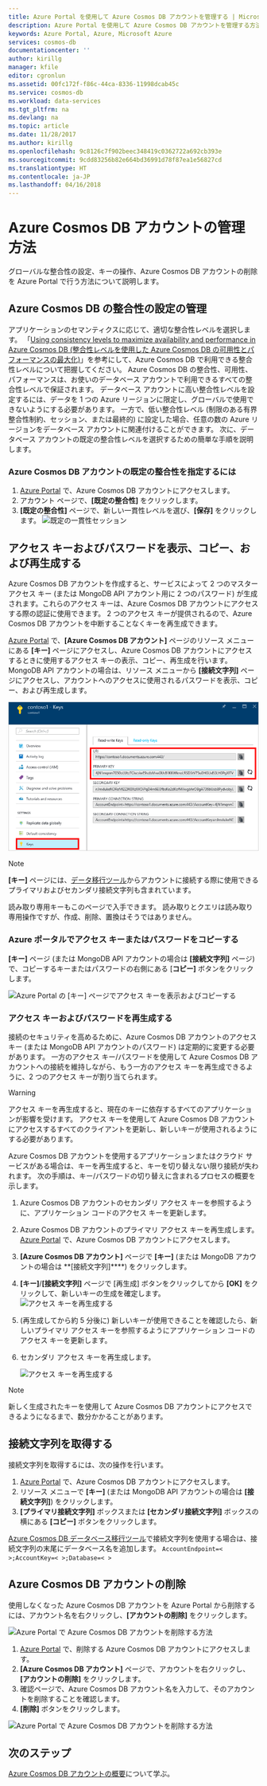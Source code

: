 ```yaml
---
title: Azure Portal を使用して Azure Cosmos DB アカウントを管理する | Microsoft Docs
description: Azure Portal を使用して Azure Cosmos DB アカウントを管理する方法について説明します。 Azure Portal を使用してアカウントを表示、コピー、削除、およびアカウントにアクセスする方法について説明したガイドを紹介します。
keywords: Azure Portal, Azure, Microsoft Azure
services: cosmos-db
documentationcenter: ''
author: kirillg
manager: kfile
editor: cgronlun
ms.assetid: 00fc172f-f86c-44ca-8336-11998dcab45c
ms.service: cosmos-db
ms.workload: data-services
ms.tgt_pltfrm: na
ms.devlang: na
ms.topic: article
ms.date: 11/28/2017
ms.author: kirillg
ms.openlocfilehash: 9c8126c7f902beec348419c0362722a692cb393e
ms.sourcegitcommit: 9cdd83256b82e664bd36991d78f87ea1e56827cd
ms.translationtype: HT
ms.contentlocale: ja-JP
ms.lasthandoff: 04/16/2018
---
```

# <a name="how-to-manage-an-azure-cosmos-db-account"></a>Azure Cosmos DB アカウントの管理方法
グローバルな整合性の設定、キーの操作、Azure Cosmos DB アカウントの削除を Azure Portal で行う方法について説明します。

## <a id="consistency"></a>Azure Cosmos DB の整合性の設定の管理
アプリケーションのセマンティクスに応じて、適切な整合性レベルを選択します。 「[Using consistency levels to maximize availability and performance in Azure Cosmos DB (整合性レベルを使用した Azure Cosmos DB の可用性とパフォーマンスの最大化)][consistency]」を参考にして、Azure Cosmos DB で利用できる整合性レベルについて把握してください。 Azure Cosmos DB の整合性、可用性、パフォーマンスは、お使いのデータベース アカウントで利用できるすべての整合性レベルで保証されます。 データベース アカウントに高い整合性レベルを設定するには、データを 1 つの Azure リージョンに限定し、グローバルで使用できないようにする必要があります。 一方で、低い整合性レベル (制限のある有界整合性制約、セッション、または最終的) に設定した場合、任意の数の Azure リージョンをデータベース アカウントに関連付けることができます。 次に、データベース アカウントの既定の整合性レベルを選択するための簡単な手順を説明します。

### <a name="to-specify-the-default-consistency-for-an-azure-cosmos-db-account"></a>Azure Cosmos DB アカウントの既定の整合性を指定するには
1. [Azure Portal](https://portal.azure.com/) で、Azure Cosmos DB アカウントにアクセスします。
2. アカウント ページで、**[既定の整合性]** をクリックします。
3. **[既定の整合性]** ページで、新しい一貫性レベルを選び、**[保存]** をクリックします。
    ![既定の一貫性セッション][5]

## <a id="keys"></a>アクセス キーおよびパスワードを表示、コピー、および再生成する
Azure Cosmos DB アカウントを作成すると、サービスによって 2 つのマスター アクセス キー (または MongoDB API アカウント用に 2 つのパスワード) が生成されます。これらのアクセス キーは、Azure Cosmos DB アカウントにアクセスする際の認証に使用できます。 2 つのアクセス キーが提供されるので、Azure Cosmos DB アカウントを中断することなくキーを再生成できます。 

[Azure Portal](https://portal.azure.com/) で、**[Azure Cosmos DB アカウント]** ページのリソース メニューにある **[キー]** ページにアクセスし、Azure Cosmos DB アカウントにアクセスするときに使用するアクセス キーの表示、コピー、再生成を行います。 MongoDB API アカウントの場合は、リソース メニューから **[接続文字列]** ページにアクセスし、アカウントへのアクセスに使用されるパスワードを表示、コピー、および再生成します。

![Azure Portal のスクリーン ショット、[キー] ページ](./media/manage-account/keys.png)

> [!NOTE]
> **[キー]** ページには、[データ移行ツール](import-data.md)からアカウントに接続する際に使用できるプライマリおよびセカンダリ接続文字列も含まれています。
> 
> 

読み取り専用キーもこのページで入手できます。 読み取りとクエリは読み取り専用操作ですが、作成、削除、置換はそうではありません。

### <a name="copy-an-access-key-or-password-in-the-azure-portal"></a>Azure ポータルでアクセス キーまたはパスワードをコピーする
**[キー]** ページ (または MongoDB API アカウントの場合は **[接続文字列]** ページ) で、コピーするキーまたはパスワードの右側にある [**コピー]** ボタンをクリックします。

![Azure Portal の [キー] ページでアクセス キーを表示およびコピーする](./media/manage-account/copykeys.png)

### <a name="regenerate-access-keys-and-passwords"></a>アクセス キーおよびパスワードを再生成する
接続のセキュリティを高めるために、Azure Cosmos DB アカウントのアクセス キー (または MongoDB API アカウントのパスワード) は定期的に変更する必要があります。 一方のアクセス キー/パスワードを使用して Azure Cosmos DB アカウントへの接続を維持しながら、もう一方のアクセス キーを再生成できるように、2 つのアクセス キーが割り当てられます。

> [!WARNING]
> アクセス キーを再生成すると、現在のキーに依存するすべてのアプリケーションが影響を受けます。 アクセス キーを使用して Azure Cosmos DB アカウントにアクセスするすべてのクライアントを更新し、新しいキーが使用されるようにする必要があります。
> 
> 

Azure Cosmos DB アカウントを使用するアプリケーションまたはクラウド サービスがある場合は、キーを再生成すると、キーを切り替えない限り接続が失われます。 次の手順は、キー/パスワードの切り替えに含まれるプロセスの概要を示します。

1. Azure Cosmos DB アカウントのセカンダリ アクセス キーを参照するように、アプリケーション コードのアクセス キーを更新します。
2. Azure Cosmos DB アカウントのプライマリ アクセス キーを再生成します。 [Azure Portal](https://portal.azure.com/) で、Azure Cosmos DB アカウントにアクセスします。
3. **[Azure Cosmos DB アカウント]** ページで **[キー]** (または MongoDB アカウントの場合は **[接続文字列]****) をクリックします。
4. **[キー]**/**[接続文字列]** ページで [再生成] ボタンをクリックしてから **[OK]** をクリックして、新しいキーの生成を確定します。
    ![アクセス キーを再生成する](./media/manage-account/regenerate-keys.png)
5. (再生成してから約 5 分後に) 新しいキーが使用できることを確認したら、新しいプライマリ アクセス キーを参照するようにアプリケーション コードのアクセス キーを更新します。
6. セカンダリ アクセス キーを再生成します。
   
    ![アクセス キーを再生成する](./media/manage-account/regenerate-secondary-key.png)

> [!NOTE]
> 新しく生成されたキーを使用して Azure Cosmos DB アカウントにアクセスできるようになるまで、数分かかることがあります。
> 
> 

## <a name="get-the-connection-string"></a>接続文字列を取得する
接続文字列を取得するには、次の操作を行います。 

1. [Azure Portal](https://portal.azure.com) で、Azure Cosmos DB アカウントにアクセスします。
2. リソース メニューで **[キー]** (または MongoDB API アカウントの場合は **[接続文字列]**) をクリックします。
3. **[プライマリ接続文字列]** ボックスまたは **[セカンダリ接続文字列]** ボックスの横にある **[コピー]** ボタンをクリックします。 

[Azure Cosmos DB データベース移行ツール](import-data.md)で接続文字列を使用する場合は、接続文字列の末尾にデータベース名を追加します。 `AccountEndpoint=< >;AccountKey=< >;Database=< >`

## <a id="delete"></a> Azure Cosmos DB アカウントの削除
使用しなくなった Azure Cosmos DB アカウントを Azure Portal から削除するには、アカウント名を右クリックし、**[アカウントの削除]** をクリックします。

![Azure Portal で Azure Cosmos DB アカウントを削除する方法](./media/manage-account/deleteaccount.png)

1. [Azure Portal](https://portal.azure.com/) で、削除する Azure Cosmos DB アカウントにアクセスします。
2. **[Azure Cosmos DB アカウント]** ページで、アカウントを右クリックし、**[アカウントの削除]** をクリックします。 
3. 確認ページで、Azure Cosmos DB アカウント名を入力して、そのアカウントを削除することを確認します。
4. **[削除]** ボタンをクリックします。

![Azure Portal で Azure Cosmos DB アカウントを削除する方法](./media/manage-account/delete-account-confirm.png)

## <a id="next"></a>次のステップ
[Azure Cosmos DB アカウントの概要](http://go.microsoft.com/fwlink/p/?LinkId=402364)について学ぶ。

<!--Image references-->
[5]: ./media/manage-account/documentdb_change_consistency-1.png

<!--Reference style links - using these makes the source content way more readable than using inline links-->
[bcdr]: https://azure.microsoft.com/documentation/articles/best-practices-availability-paired-regions/
[consistency]: consistency-levels.md
[azureregions]: https://azure.microsoft.com/regions/#services
[offers]: https://azure.microsoft.com/pricing/details/cosmos-db/
